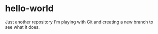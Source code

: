# hello-world
Just another repository
I'm playing with Git and creating a new branch to see what it does.
